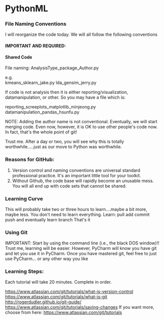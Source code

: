 # PythonML


###  File Naming Conventions

I will reorganize the code today. We will all follow the following conventions
#### IMPORTANT AND REQUIRED:

#### Shared Code

File naming: AnalysisType_package_Author.py

e.g.  
kmeans_sklearn_jake.py
lda_gensim_jerry.py

If code is not analysis then it is either reporting/visualization, datamanipulation, or other.
So you may have a file which is:

reporting_screeplots_matplotlib_minjeong.py
datamanipulation_pandas_hsunfu.py

NOTE: Adding the author name is not conventional. Eventually, we will start merging code. Even now, however, it is OK to use other people's code now. In fact, that's the whole point of git!

Trust me. After a day or two, you will see why this is totally worthwhile.....just as our move to Python was worthwhile.

### Reasons for GitHub:
1. Version control and naming conventions  are universal standard professional practice. It's an important little tool for your toolkit.
2. Without Github, the code base will rapidly become an unusable mess. You will all end up with code sets that cannot be shared.

### Learning Curve
This will probably take two or three hours to learn....maybe a bit more, maybe less. You don't need to learn everything.
Learn:
pull
add
commit
push
and eventually learn branch
That's it

### Using Git
IMPORTANT: Start by using the command line (i.e., the black DOS window)!! Trust me, learning will be easier. However, PyCharm will know you have git and let you use it in  PyCharm. Once you have mastered git, feel free to just use  PyCharm... or any other way you like

### Learning Steps:
Each tutorial will take 20 minutes. Complete in order.

https://www.atlassian.com/git/tutorials/what-is-version-control
https://www.atlassian.com/git/tutorials/what-is-git
http://rogerdudler.github.io/git-guide/
https://www.atlassian.com/git/tutorials/saving-changes
If you want more, choose from here: https://www.atlassian.com/git/tutorials



